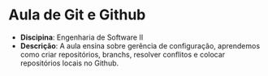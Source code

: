 # Aula de Git e Github
- **Discipina**: Engenharia de Software II
- **Descrição**: A aula ensina sobre gerência de configuração, aprendemos como criar repositórios, branchs, resolver conflitos e colocar repositórios locais no Github.
